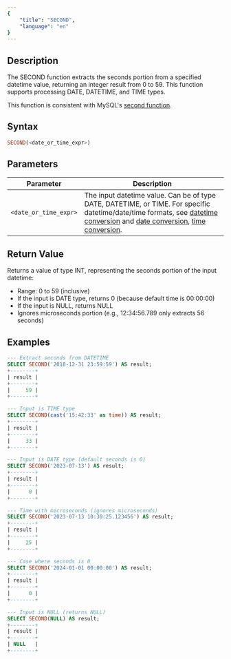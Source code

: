 ```yaml
---
{
    "title": "SECOND",
    "language": "en"
}
---
```


## Description

The SECOND function extracts the seconds portion from a specified datetime value, returning an integer result from 0 to 59. This function supports processing DATE, DATETIME, and TIME types.

This function is consistent with MySQL's [second function](https://dev.mysql.com/doc/refman/8.4/en/date-and-time-functions.html#function_second).

## Syntax

```sql
SECOND(<date_or_time_expr>)
```

## Parameters

| Parameter | Description |
| --------- | ----------- |
| `<date_or_time_expr>` | The input datetime value. Can be of type DATE, DATETIME, or TIME. For specific datetime/date/time formats, see [datetime conversion](../../../../../docs/sql-manual/basic-element/sql-data-types/conversion/datetime-conversion) and [date conversion](../../../../../docs/sql-manual/basic-element/sql-data-types/conversion/date-conversion), [time conversion](../../../../../docs/sql-manual/basic-element/sql-data-types/conversion/time-conversion). |

## Return Value

Returns a value of type INT, representing the seconds portion of the input datetime:

- Range: 0 to 59 (inclusive)
- If the input is DATE type, returns 0 (because default time is 00:00:00)
- If the input is NULL, returns NULL
- Ignores microseconds portion (e.g., 12:34:56.789 only extracts 56 seconds)

## Examples

```sql
--- Extract seconds from DATETIME
SELECT SECOND('2018-12-31 23:59:59') AS result;
+--------+
| result |
+--------+
|     59 |
+--------+

--- Input is TIME type
SELECT SECOND(cast('15:42:33' as time)) AS result;
+--------+
| result |
+--------+
|     33 |
+--------+

--- Input is DATE type (default seconds is 0)
SELECT SECOND('2023-07-13') AS result;
+--------+
| result |
+--------+
|      0 |
+--------+

--- Time with microseconds (ignores microseconds)
SELECT SECOND('2023-07-13 10:30:25.123456') AS result;
+--------+
| result |
+--------+
|     25 |
+--------+

--- Case where seconds is 0
SELECT SECOND('2024-01-01 00:00:00') AS result;
+--------+
| result |
+--------+
|      0 |
+--------+

--- Input is NULL (returns NULL)
SELECT SECOND(NULL) AS result;
+--------+
| result |
+--------+
| NULL   |
+--------+
```